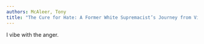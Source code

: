 ```yaml
---
authors: McAleer, Tony
title: "The Cure for Hate: A Former White Supremacist’s Journey from Violent Extremism to Radical Compassion"
---
```


I vibe with the anger.
